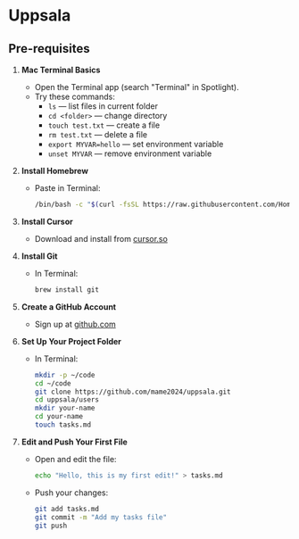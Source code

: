 # Uppsala

## Pre-requisites

1. **Mac Terminal Basics**
   - Open the Terminal app (search "Terminal" in Spotlight).
   - Try these commands:
     - `ls` — list files in current folder
     - `cd <folder>` — change directory
     - `touch test.txt` — create a file
     - `rm test.txt` — delete a file
     - `export MYVAR=hello` — set environment variable
     - `unset MYVAR` — remove environment variable

2. **Install Homebrew**  
   - Paste in Terminal:  
     ```sh
     /bin/bash -c "$(curl -fsSL https://raw.githubusercontent.com/Homebrew/install/HEAD/install.sh)"
     ```

3. **Install Cursor**  
   - Download and install from [cursor.so](https://cursor.so/)

4. **Install Git**  
   - In Terminal:  
     ```sh
     brew install git
     ```

5. **Create a GitHub Account**  
   - Sign up at [github.com](https://github.com/)

6. **Set Up Your Project Folder**  
   - In Terminal:  
     ```sh
     mkdir -p ~/code
     cd ~/code
     git clone https://github.com/mame2024/uppsala.git
     cd uppsala/users
     mkdir your-name
     cd your-name
     touch tasks.md
     ```

7. **Edit and Push Your First File**
   - Open and edit the file:
     ```sh
     echo "Hello, this is my first edit!" > tasks.md
     ```
   - Push your changes:
     ```sh
     git add tasks.md
     git commit -m "Add my tasks file"
     git push
     ```
